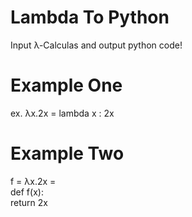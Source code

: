 # Lambda To Python 
Input λ-Calculas and output python code!

# Example One

ex. λx.2x = lambda x : 2x

# Example Two
f = λx.2x = <br> def f(x): <br> return 2x
